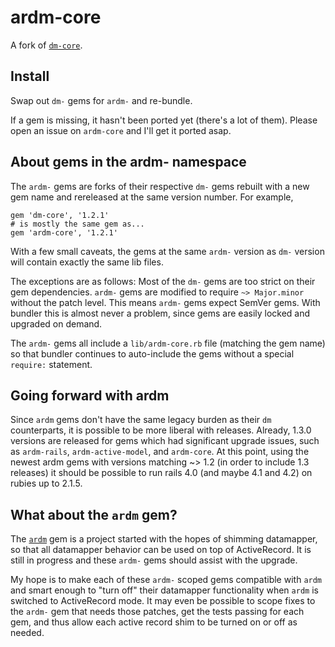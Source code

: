 # ardm-core

A fork of [`dm-core`](https://github.com/datamapper/dm-core).

## Install

Swap out `dm-` gems for `ardm-` and re-bundle.

If a gem is missing, it hasn't been ported yet (there's a lot of them).
Please open an issue on `ardm-core` and I'll get it ported asap.

## About gems in the ardm- namespace

The `ardm-` gems are forks of their respective `dm-` gems rebuilt with a new
gem name and rereleased at the same version number. For example,

    gem 'dm-core', '1.2.1'
    # is mostly the same gem as...
    gem 'ardm-core', '1.2.1'

With a few small caveats, the gems at the same `ardm-` version as `dm-` version
will contain exactly the same lib files.

The exceptions are as follows: Most of the `dm-` gems are too strict on their
gem dependencies. `ardm-` gems are modified to require `~> Major.minor` without
the patch level. This means `ardm-` gems expect SemVer gems. With bundler this
is almost never a problem, since gems are easily locked and upgraded on demand.

The `ardm-` gems all include a `lib/ardm-core.rb` file (matching the gem name)
so that bundler continues to auto-include the gems without a special `require:`
statement.

## Going forward with ardm

Since `ardm` gems don't have the same legacy burden as their `dm` counterparts,
it is possible to be more liberal with releases. Already, 1.3.0 versions are
released for gems which had significant upgrade issues, such as `ardm-rails`,
`ardm-active-model`, and `ardm-core`. At this point, using the newest ardm
gems with versions matching ~> 1.2 (in order to include 1.3 releases) it should
be possible to run rails 4.0 (and maybe 4.1 and 4.2) on rubies up to 2.1.5.

## What about the `ardm` gem?

The [`ardm`](https://github.com/engineyard/ardm) gem is a project started
with the hopes of shimming datamapper, so that all datamapper behavior can
be used on top of ActiveRecord. It is still in progress and these `ardm-`
gems should assist with the upgrade.

My hope is to make each of these `ardm-` scoped gems compatible with `ardm`
and smart enough to "turn off" their datamapper functionality when `ardm` is
switched to ActiveRecord mode. It may even be possible to scope fixes to the
`ardm-` gem that needs those patches, get the tests passing for each gem,
and thus allow each active record shim to be turned on or off as needed.


